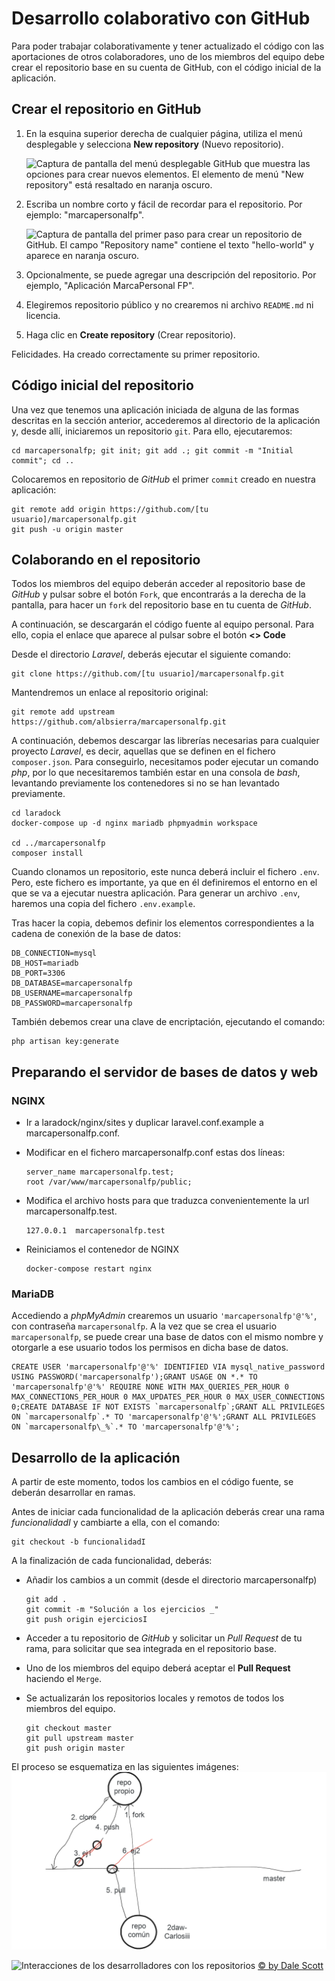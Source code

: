 # Desarrollo colaborativo con GitHub

Para poder trabajar colaborativamente y tener actualizado el código con las aportaciones de otros colaboradores, uno de los miembros del equipo debe crear el repositorio base en su cuenta de GitHub, con el código inicial de la aplicación.

## Crear el repositorio en GitHub

1. En la esquina superior derecha de cualquier página, utiliza el menú desplegable y selecciona **New repository** (Nuevo repositorio).

    ![Captura de pantalla del menú desplegable _GitHub_ que muestra las opciones para crear nuevos elementos. El elemento de menú **"New repository"** está resaltado en naranja oscuro.](https://docs.github.com/assets/cb-31554/mw-1440/images/help/repository/repo-create.webp)

2. Escriba un nombre corto y fácil de recordar para el repositorio. Por ejemplo: "marcapersonalfp".

    ![Captura de pantalla del primer paso para crear un repositorio de _GitHub_. El campo **"Repository name"** contiene el texto "hello-world" y aparece en naranja oscuro.](https://docs.github.com/assets/cb-61138/mw-1440/images/help/repository/create-repository-name.webp)

3. Opcionalmente, se puede agregar una descripción del repositorio. Por ejemplo, "Aplicación MarcaPersonal FP".

4. Elegiremos repositorio público y no crearemos ni archivo `README.md` ni licencia.

5. Haga clic en **Create repository** (Crear repositorio).

Felicidades. Ha creado correctamente su primer repositorio.

## Código inicial del repositorio

Una vez que tenemos una aplicación iniciada de alguna de las formas descritas en la sección anterior, accederemos al directorio de la aplicación y, desde allí, iniciaremos un repositorio `git`. Para ello, ejecutaremos:

```
cd marcapersonalfp; git init; git add .; git commit -m "Initial commit"; cd ..
```

Colocaremos en repositorio de _GitHub_ el primer `commit` creado en nuestra aplicación:

```
git remote add origin https://github.com/[tu usuario]/marcapersonalfp.git
git push -u origin master
```

## Colaborando en el repositorio

Todos los miembros del equipo deberán acceder al repositorio base de _GitHub_ y pulsar sobre el botón `Fork`, que encontrarás a la derecha de la pantalla, para hacer un `fork` del repositorio base en tu cuenta de _GitHub_.

A continuación, se descargarán el código fuente al equipo personal. Para ello, copia el enlace que aparece al pulsar sobre el botón **<> Code**

Desde el directorio _Laravel_, deberás ejecutar el siguiente comando:

```
git clone https://github.com/[tu usuario]/marcapersonalfp.git
```

Mantendremos un enlace al repositorio original:

```
git remote add upstream https://github.com/albsierra/marcapersonalfp.git
```

A continuación, debemos descargar las librerías necesarias para cualquier proyecto _Laravel_, es decir, aquellas que se definen en el fichero `composer.json`. Para conseguirlo, necesitamos poder ejecutar un comando _php_, por lo que necesitaremos también estar en una consola de _bash_, levantando previamente los contenedores si no se han levantado previamente.

```
cd laradock
docker-compose up -d nginx mariadb phpmyadmin workspace

cd ../marcapersonalfp
composer install
```

Cuando clonamos un repositorio, este nunca deberá incluir el fichero `.env`. Pero, este fichero es importante, ya que en él definiremos el entorno en el que se va a ejecutar nuestra aplicación. Para generar un archivo `.env`, haremos una copia del fichero `.env.example`.

Tras hacer la copia, debemos definir los elementos correspondientes a la cadena de conexión de la base de datos:

```
DB_CONNECTION=mysql
DB_HOST=mariadb
DB_PORT=3306
DB_DATABASE=marcapersonalfp
DB_USERNAME=marcapersonalfp
DB_PASSWORD=marcapersonalfp
```

También debemos crear una clave de encriptación, ejecutando el comando:

```
php artisan key:generate
```

## Preparando el servidor de bases de datos y web

### NGINX

- Ir a laradock/nginx/sites y duplicar laravel.conf.example a marcapersonalfp.conf.

- Modificar en el fichero marcapersonalfp.conf estas dos líneas:

    ```
    server_name marcapersonalfp.test;
    root /var/www/marcapersonalfp/public;
    ```

- Modifica el archivo hosts para que traduzca convenientemente la url marcapersonalfp.test.

    ```
    127.0.0.1  marcapersonalfp.test
    ```

- Reiniciamos el contenedor de NGINX

    ```
    docker-compose restart nginx
    ```

### MariaDB

Accediendo a _phpMyAdmin_ crearemos un usuario `'marcapersonalfp'@'%'`, con contraseña `marcapersonalfp`. A la vez que se crea el usuario `marcapersonalfp`, se puede crear una base de datos con el mismo nombre y otorgarle a ese usuario todos los permisos en dicha base de datos.

```
CREATE USER 'marcapersonalfp'@'%' IDENTIFIED VIA mysql_native_password USING PASSWORD('marcapersonalfp');GRANT USAGE ON *.* TO 'marcapersonalfp'@'%' REQUIRE NONE WITH MAX_QUERIES_PER_HOUR 0 MAX_CONNECTIONS_PER_HOUR 0 MAX_UPDATES_PER_HOUR 0 MAX_USER_CONNECTIONS 0;CREATE DATABASE IF NOT EXISTS `marcapersonalfp`;GRANT ALL PRIVILEGES ON `marcapersonalfp`.* TO 'marcapersonalfp'@'%';GRANT ALL PRIVILEGES ON `marcapersonalfp\_%`.* TO 'marcapersonalfp'@'%';
```

## Desarrollo de la aplicación

A partir de este momento, todos los cambios en el código fuente, se deberán desarrollar en ramas.

Antes de iniciar cada funcionalidad de la aplicación deberás crear una rama _funcionalidadI_ y cambiarte a ella, con el comando:

```
git checkout -b funcionalidadI
```

A la finalización de cada funcionalidad, deberás:

- Añadir los cambios a un commit (desde el directorio marcapersonalfp)
    ```
    git add .
    git commit -m "Solución a los ejercicios _"
    git push origin ejerciciosI
    ```

- Acceder a tu repositorio de _GitHub_ y solicitar un _Pull Request_ de tu rama, para solicitar que sea integrada en el repositorio base.

- Uno de los miembros del equipo deberá aceptar el **Pull Request** haciendo el `Merge`.

- Se actualizarán los repositorios locales y remotos de todos los miembros del equipo.

    ```
    git checkout master
    git pull upstream master
    git push origin master
    ```

El proceso se esquematiza en las siguientes imágenes:
![Esquema colaboración con funcionalidades](./images/esquemaSolucionEjerciciosGit.png)

![Interacciones de los desarrolladores con los repositorios](https://www.dalescott.net/wp-content/uploads/2012/09/centralized-github-4-1024x625.png)
[© by Dale Scott](https://www.dalescott.net)
